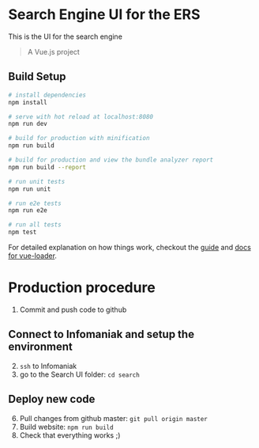 # Search Engine UI for the ERS
This is the UI for the search engine

> A Vue.js project

## Build Setup

``` bash
# install dependencies
npm install

# serve with hot reload at localhost:8080
npm run dev

# build for production with minification
npm run build

# build for production and view the bundle analyzer report
npm run build --report

# run unit tests
npm run unit

# run e2e tests
npm run e2e

# run all tests
npm test
```

For detailed explanation on how things work, checkout the [guide](http://vuejs-templates.github.io/webpack/) and [docs for vue-loader](http://vuejs.github.io/vue-loader).

# Production procedure
1. Commit and push code to github

## Connect to Infomaniak and setup the environment
2. `ssh` to Infomaniak
3. go to the Search UI folder: `cd search`

## Deploy new code
6. Pull changes from github master: `git pull origin master`
7. Build website: `npm run build`
8. Check that everything works ;)

